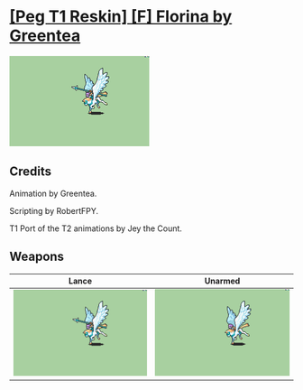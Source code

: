 # [\[Peg T1 Reskin\] \[F\] Florina by Greentea](./)
 

<img src="./2.%20Lance/Lance_000.png" alt="[Peg T1 Reskin] [F] Florina by Greentea standing" />

## Credits

Animation by Greentea.

Scripting by RobertFPY.

T1 Port of the T2 animations by Jey the Count.

## Weapons
 

|Lance |Unarmed |
|  :---: | :---: |
| <img alt="Lance animation" src="./2.%20Lance/Lance.gif" /> | <img alt="Unarmed animation" src="./8.%20Unarmed/Unarmed.gif" /> |
